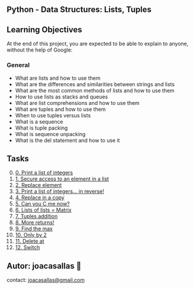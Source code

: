 ## Python - Data Structures: Lists, Tuples ##

## Learning Objectives ##

At the end of this project, you are expected to be able to explain to anyone, without the help of Google:

### General ###
* What are lists and how to use them  
* What are the differences and similarities between strings and lists  
* What are the most common methods of lists and how to use them  
* How to use lists as stacks and queues  
* What are list comprehensions and how to use them  
* What are tuples and how to use them  
* When to use tuples versus lists  
* What is a sequence  
* What is tuple packing  
* What is sequence unpacking  
* What is the del statement and how to use it  


## Tasks ##  
0. [0. Print a list of integers](https://github.com/joacasallas2/holbertonschool-higher_level_programming/blob/main/python-data_structures/0-print_list_integer.py)
1. [1. Secure access to an element in a list](https://github.com/joacasallas2/holbertonschool-higher_level_programming/blob/main/python-data_structures/1-element_at.py)
2. [2. Replace element](https://github.com/joacasallas2/holbertonschool-higher_level_programming/blob/main/python-data_structures/2-replace_in_list.py)
3. [3. Print a list of integers... in reverse!](https://github.com/joacasallas2/holbertonschool-higher_level_programming/blob/main/python-data_structures/3-print_reversed_list_integer.py)
4. [4. Replace in a copy](https://github.com/joacasallas2/holbertonschool-higher_level_programming/blob/main/python-data_structures/4-new_in_list.py)
5. [5. Can you C me now?](https://github.com/joacasallas2/holbertonschool-higher_level_programming/blob/main/python-data_structures/5-no_c.py)
6. [6. Lists of lists = Matrix](https://github.com/joacasallas2/holbertonschool-higher_level_programming/blob/main/python-data_structures/6-print_matrix_integer.py)
7. [7. Tuples addition](https://github.com/joacasallas2/holbertonschool-higher_level_programming/blob/main/python-data_structures/7-add_tuple.py)
8. [8. More returns!](https://github.com/joacasallas2/holbertonschool-higher_level_programming/blob/main/python-data_structures/8-multiple_returns.py)
9. [9. Find the max](https://github.com/joacasallas2/holbertonschool-higher_level_programming/blob/main/python-data_structures/9-max_integer.py)
10. [10. Only by 2](https://github.com/joacasallas2/holbertonschool-higher_level_programming/blob/main/python-data_structures/10-divisible_by_2.py)
11. [11. Delete at](https://github.com/joacasallas2/holbertonschool-higher_level_programming/blob/main/python-data_structures/11-delete_at.py)
12. [12. Switch](https://github.com/joacasallas2/holbertonschool-higher_level_programming/blob/main/python-data_structures/12-switch.py)




## Autor:  joacasallas :information_desk_person:  
contact:  joacasallas@gmail.com  



